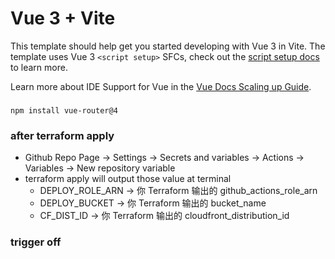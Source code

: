 # Vue 3 + Vite

This template should help get you started developing with Vue 3 in Vite. The template uses Vue 3 `<script setup>` SFCs, check out the [script setup docs](https://v3.vuejs.org/api/sfc-script-setup.html#sfc-script-setup) to learn more.

Learn more about IDE Support for Vue in the [Vue Docs Scaling up Guide](https://vuejs.org/guide/scaling-up/tooling.html#ide-support).

### 
```
npm install vue-router@4
```

### after terraform apply
* Github Repo Page -> Settings → Secrets and variables → Actions → Variables → New repository variable
* terraform apply will output those value at terminal
    * DEPLOY_ROLE_ARN → 你 Terraform 输出的 github_actions_role_arn
	* DEPLOY_BUCKET → 你 Terraform 输出的 bucket_name
	* CF_DIST_ID → 你 Terraform 输出的 cloudfront_distribution_id


### trigger off

